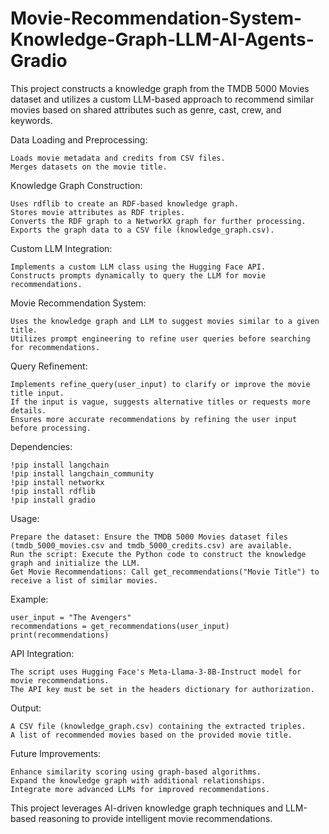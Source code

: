 # Movie-Recommendation-System-Knowledge-Graph-LLM-AI-Agents-Gradio
This project constructs a knowledge graph from the TMDB 5000 Movies dataset and utilizes a custom LLM-based approach to recommend similar movies based on shared attributes such as genre, cast, crew, and keywords.

Data Loading and Preprocessing:

    Loads movie metadata and credits from CSV files.
    Merges datasets on the movie title.

Knowledge Graph Construction:

    Uses rdflib to create an RDF-based knowledge graph.
    Stores movie attributes as RDF triples.
    Converts the RDF graph to a NetworkX graph for further processing.
    Exports the graph data to a CSV file (knowledge_graph.csv).

Custom LLM Integration:

    Implements a custom LLM class using the Hugging Face API.
    Constructs prompts dynamically to query the LLM for movie recommendations.

Movie Recommendation System:

    Uses the knowledge graph and LLM to suggest movies similar to a given title.
    Utilizes prompt engineering to refine user queries before searching for recommendations.

Query Refinement:

    Implements refine_query(user_input) to clarify or improve the movie title input.
    If the input is vague, suggests alternative titles or requests more details.
    Ensures more accurate recommendations by refining the user input before processing.

Dependencies:

    !pip install langchain
    !pip install langchain_community
    !pip install networkx
    !pip install rdflib
    !pip install gradio

Usage:

    Prepare the dataset: Ensure the TMDB 5000 Movies dataset files (tmdb_5000_movies.csv and tmdb_5000_credits.csv) are available.
    Run the script: Execute the Python code to construct the knowledge graph and initialize the LLM.
    Get Movie Recommendations: Call get_recommendations("Movie Title") to receive a list of similar movies.

Example:

    user_input = "The Avengers"
    recommendations = get_recommendations(user_input)
    print(recommendations)

API Integration:

    The script uses Hugging Face's Meta-Llama-3-8B-Instruct model for movie recommendations.
    The API key must be set in the headers dictionary for authorization.

Output:

    A CSV file (knowledge_graph.csv) containing the extracted triples.
    A list of recommended movies based on the provided movie title.

Future Improvements:

    Enhance similarity scoring using graph-based algorithms.
    Expand the knowledge graph with additional relationships.
    Integrate more advanced LLMs for improved recommendations.

This project leverages AI-driven knowledge graph techniques and LLM-based reasoning to provide intelligent movie recommendations.


